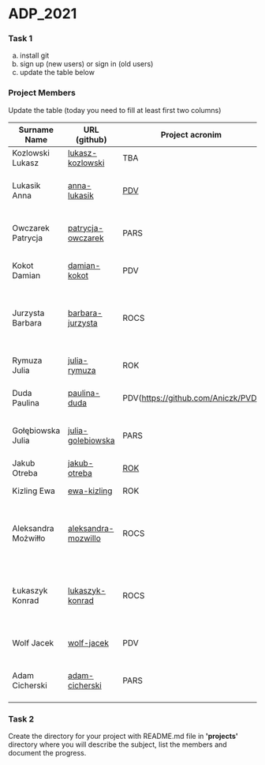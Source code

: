 # ADP_2021
### Task 1
<ol type="a">
  <li>install git</li>
  <li>sign up (new users) or sign in (old users)</li>
  <li>update the table below</li>
</ol>

### Project Members
Update the table (today you need to fill at least first two columns)

| Surname Name | URL (github) | Project acronim | Other members |
| --- | --- | --- | --- |
| Kozlowski Lukasz | [lukasz-kozlowski](https://github.com/lukasz-kozlowski) | TBA | all students |
| Lukasik Anna | [anna-lukasik](https://github.com/Aniczk) | [PDV](https://github.com/Aniczk/PVD) | Kokot Damian, Wolf Jacek, Duda Paulina|
| Owczarek Patrycja | [patrycja-owczarek](https://github.com/OwczarekP) | PARS | Julia Gołębiowska, Adam Cicherski |
| Kokot Damian | [damian-kokot](https://github.com/damkotdo) | PDV  | Lukasik Anna, Wolf Jacek, Duda Paulina |
| Jurzysta Barbara | [barbara-jurzysta](https://github.com/barbarajurzysta) | ROCS | Adriana Bukała, Konrad Łukaszyk, Aleksandra Możwiłło |
| Rymuza Julia | [julia-rymuza](https://github.com/Julia820) | ROK | Ewa Kizling,Otreba Jakub |
| Duda Paulina | [paulina-duda](https://github.com/pd410668) | PDV(https://github.com/Aniczk/PVD) | Lukasik Anna, Wolf Jacek, Kokot Damian |
| Gołębiowska Julia | [julia-golebiowska](https://github.com/JuliaGol) | PARS | Owczarek Patrycja, Adam Cicherski |
| Jakub Otreba | [jakub-otreba](https://github.com/jakubotreba) | [ROK](https://github.com/jakubotreba/ROK) | Ewa Kizling, Julia Rymuza |
| Kizling Ewa | [ewa-kizling](https://github.com/EwaKiz) | ROK | Otreba Jakub Rymuza Julia |
| Aleksandra Możwiłło | [aleksandra-mozwillo](https://github.com/mozewillo) | ROCS | Barbara Jurzysta, Adriana Bukała, Konrad Łukaszyk |
| Łukaszyk Konrad | [lukaszyk-konrad](https://github.com/kjlukaszyk) | ROCS | Barbara Jurzysta, Adriana Bukała, Aleksandra Możwiłło |
| Wolf Jacek | [wolf-jacek](https://github.com/jack-w2) | PDV | Lukasik Anna, Duda Paulina, Kokot Damian |
| Adam Cicherski | [adam-cicherski](https://github.com/xadam97x) | PARS | Julia Gołębiowska, Owczarek Patrycja |


### Task 2
Create the directory for your project with README.md file in <b>'projects'</b> directory where you will describe the subject, 
list the members and document the progress.
